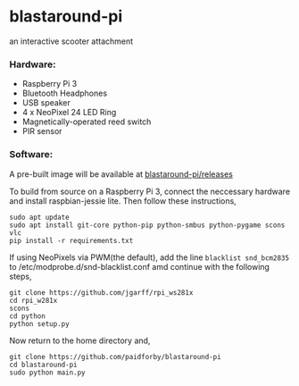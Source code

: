 # blastaround-pi

an interactive scooter attachment  

### Hardware:  

* Raspberry Pi 3
* Bluetooth Headphones
* USB speaker
* 4 x NeoPixel 24 LED Ring
* Magnetically-operated reed switch
* PIR sensor

### Software:
A pre-built image will be available at [blastaround-pi/releases](github.com/paidforby/blastaround-pi/release)  

To build from source on a Raspberry Pi 3, connect the neccessary hardware and install raspbian-jessie lite. Then follow these instructions,  

```
sudo apt update  
sudo apt install git-core python-pip python-smbus python-pygame scons vlc  
pip install -r requirements.txt 
```

If using NeoPixels via PWM(the default), add the line `blacklist snd_bcm2835` to /etc/modprobe.d/snd-blacklist.conf amd continue with the following steps,
```
git clone https://github.com/jgarff/rpi_ws281x
cd rpi_w281x
scons
cd python
python setup.py
```

Now return to the home directory and,
```
git clone https://github.com/paidforby/blastaround-pi
cd blastaround-pi
sudo python main.py
```


